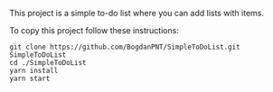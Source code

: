 This project is a simple to-do list where you can add lists with items.

To copy this project follow these instructions:

```
git clone https://github.com/BogdanPNT/SimpleToDoList.git SimpleToDoList
cd ./SimpleToDoList
yarn install
yarn start
```
